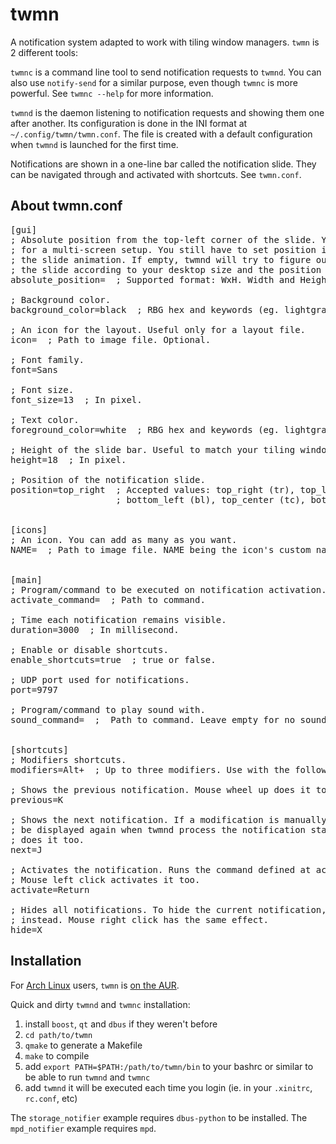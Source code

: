 twmn
====
A notification system adapted to work with tiling window managers. `twmn` is 2 different tools:

`twmnc` is a command line tool to send notification requests to `twmnd`. You can also use `notify-send` for a similar purpose, even though `twmnc` is more powerful. See `twmnc --help` for more information.

`twmnd` is the daemon listening to notification requests and showing them one after another. Its configuration is done in the INI format at `~/.config/twmn/twmn.conf`. The file is created with a default configuration when `twmnd` is launched for the first time.

Notifications are shown in a one-line bar called the notification slide. They can be navigated through and activated with shortcuts. See `twmn.conf`.


About twmn.conf
---------------
<pre>
[gui]
; Absolute position from the top-left corner of the slide. You may need it
; for a multi-screen setup. You still have to set position in order to choose
; the slide animation. If empty, twmnd will try to figure out where to display
; the slide according to your desktop size and the position value.
absolute_position=  ; Supported format: WxH. Width and Height being integers.

; Background color.
background_color=black  ; RBG hex and keywords (eg. lightgray) are supported.

; An icon for the layout. Useful only for a layout file.
icon=  ; Path to image file. Optional.

; Font family.
font=Sans

; Font size.
font_size=13  ; In pixel.

; Text color.
foreground_color=white  ; RBG hex and keywords (eg. lightgray) are supported.

; Height of the slide bar. Useful to match your tiling window manager's bar.
height=18  ; In pixel.

; Position of the notification slide.
position=top_right  ; Accepted values: top_right (tr), top_left (tl), bottom_right (br),
                    ; bottom_left (bl), top_center (tc), bottom_center (bc), center (c).


[icons]
; An icon. You can add as many as you want.
NAME=  ; Path to image file. NAME being the icon's custom name.


[main]
; Program/command to be executed on notification activation.
activate_command=  ; Path to command.

; Time each notification remains visible.
duration=3000  ; In millisecond.

; Enable or disable shortcuts.
enable_shortcuts=true  ; true or false.

; UDP port used for notifications.
port=9797

; Program/command to play sound with.
sound_command=  ;  Path to command. Leave empty for no sound.


[shortcuts]
; Modifiers shortcuts.
modifiers=Alt+  ; Up to three modifiers. Use with the following shortcuts.

; Shows the previous notification. Mouse wheel up does it too.
previous=K

; Shows the next notification. If a modification is manually shown it will not
; be displayed again when twmnd process the notification stack. Mouse wheel up
; does it too.
next=J

; Activates the notification. Runs the command defined at activate_command.
; Mouse left click activates it too.
activate=Return

; Hides all notifications. To hide the current notification, use the "next" key
; instead. Mouse right click has the same effect.
hide=X
</pre>


Installation
------------

For [Arch Linux](http://www.archlinux.org/) users, `twmn` is [on the AUR](https://aur.archlinux.org/packages.php?ID=51596).

Quick and dirty `twmnd` and `twmnc` installation:

1. install `boost`, `qt` and `dbus` if they weren't before
1. `cd path/to/twmn`
2. `qmake` to generate a Makefile
3. `make` to compile
4. add `export PATH=$PATH:/path/to/twmn/bin` to your bashrc or similar to be able to run `twmnd` and `twmnc`
5. add `twmnd` it will be executed each time you login (ie. in your `.xinitrc`, `rc.conf`, etc)

The `storage_notifier` example requires `dbus-python` to be installed.
The `mpd_notifier` example requires `mpd`.
